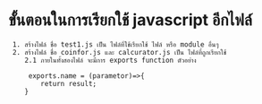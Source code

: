 # ขั้นตอนในการเรียกใช้ javascript อีกไฟล์
     1. สร้างไฟล์ ชื่อ test1.js เป็น ไฟล์ที่ใช้เรียกใช้ ไฟล์ หรือ module อื่นๆ
     2. สร้างไฟล์ ชื่อ coinfor.js และ calcurator.js เป็น ไฟล์ที่ถูกเรียกใช้ 
        2.1 ภายในทั้งสองไฟล์ จะมีการ exports function ตัวอย่าง

         exports.name = (parametor)=>{
            return result;
        }
        
